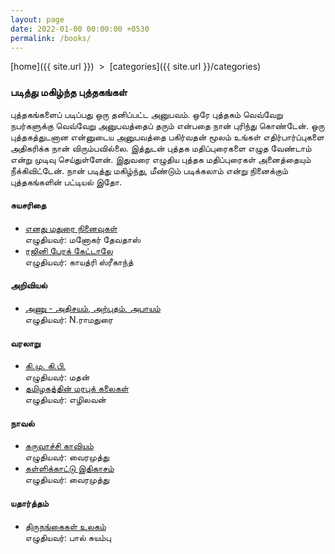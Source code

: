 ```yaml
---
layout: page
date: 2022-01-00 00:00:00 +0530
permalink: /books/
---
```

 
[home]({{ site.url }}) &nbsp;&gt;&nbsp; [categories]({{ site.url }}/categories)  

### படித்து மகிழ்ந்த புத்தகங்கள்

புத்தகங்களைப் படிப்பது ஒரு தனிப்பட்ட அனுபவம். ஒரே புத்தகம் வெவ்வேறு நபர்களுக்கு வெவ்வேறு அனுபவத்தைப் தரும் என்பதை நான் புரிந்து கொண்டேன்.
ஒரு புத்தகத்துடனான என்னுடைய அனுபவத்தை பகிர்வதன் மூலம் உங்கள் எதிர்பார்ப்புகளை அதிகரிக்க நான் விரும்பவில்லை. இத்துடன் புத்தக மதிப்புரைகளை எழுத வேண்டாம் என்று முடிவு செய்துள்ளேன்.
இதுவரை எழுதிய புத்தக மதிப்புரைகள் அனைத்தையும் நீக்கிவிட்டேன். நான் படித்து மகிழ்ந்து, மீண்டும் படிக்கலாம் என்று நினைக்கும் புத்தகங்களின் பட்டியல் இதோ.

#### சுயசரிதை

<ul>
  <li><a target="_blank" href="https://www.google.com/search?q=எனது+மதுரை+நினைவுகள்">எனது மதுரை நினைவுகள்</a></li> எழுதியவர்: மனோகர் தேவதாஸ்
  <li><a target="_blank" href="https://www.google.com/search?q=ரஜினி+பேரக்+கேட்டாலே">ரஜினி பேரக் கேட்டாலே</a></li> எழுதியவர்: காயத்ரி ஸ்ரீகாந்த்
</ul>  

#### அறிவியல்

<ul>
  <li><a target="_blank" href="https://www.google.com/search?q=அணு+அதிசயம்+அற்புதம்+அபாயம்">அணு - அதிசயம், அற்புதம், அபாயம்</a></li> எழுதியவர்: N.ராமதுரை
</ul>  

#### வரலாறு

<ul>
  <li><a target="_blank" href="https://www.google.com/search?q=கி.மு.+கி.பி.">கி.மு. கி.பி.</a></li> எழுதியவர்: மதன்  
  <li><a target="_blank" href="https://www.google.com/search?q=தமிழகத்தின்+மரபுக்+கலைகள்">தமிழகத்தின் மரபுக் கலைகள்</a></li> எழுதியவர்: எழிலவன்
</ul>  

#### நாவல்

<ul>
  <li><a target="_blank" href="https://www.google.com/search?q=கருவாச்சி+காவியம்">கருவாச்சி காவியம்</a></li> எழுதியவர்: வைரமுத்து
  <li><a target="_blank" href="https://www.google.com/search?q=கள்ளிக்காட்டு+இதிகாசம்">கள்ளிக்காட்டு இதிகாசம்</a></li> எழுதியவர்: வைரமுத்து
</ul>  

#### யதார்த்தம்

<ul>
  <li><a target="_blank" href="https://www.google.com/search?q=திருநங்கைகள்+உலகம்">திருநங்கைகள் உலகம்</a></li> எழுதியவர்: பால் சுயம்பு
  
</ul>  